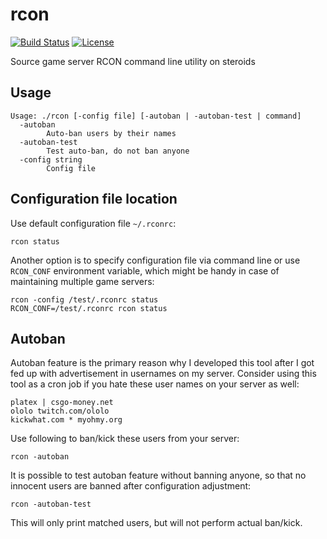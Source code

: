 rcon
====

[![Build Status](https://travis-ci.org/andrejsc/rcon.svg)](https://travis-ci.org/andrejsc/rcon)
[![License](https://img.shields.io/github/license/andrejsc/rcon.svg)](https://github.com/andrejsc/rcon/blob/master/LICENSE.md)

Source game server RCON command line utility on steroids

Usage
-----

```
Usage: ./rcon [-config file] [-autoban | -autoban-test | command]
  -autoban
        Auto-ban users by their names
  -autoban-test
        Test auto-ban, do not ban anyone
  -config string
        Config file
```

Configuration file location
---------------------------
Use default configuration file `~/.rconrc`:

```
rcon status
```

Another option is to specify configuration file via command line or use `RCON_CONF` environment variable, which might be handy in case of maintaining multiple game servers:

```
rcon -config /test/.rconrc status
RCON_CONF=/test/.rconrc rcon status
```

Autoban
-------

Autoban feature is the primary reason why I developed this tool after I got fed up with advertisement in usernames on my server. Consider using this tool as a cron job if you hate these user names on your server as well:

```
platex | csgo-money.net
ololo twitch.com/ololo
kickwhat.com * myohmy.org
```

Use following to ban/kick these users from your server:

```
rcon -autoban
```

It is possible to test autoban feature without banning anyone, so that no innocent users are banned after configuration adjustment:

```
rcon -autoban-test
```

This will only print matched users, but will not perform actual ban/kick.
